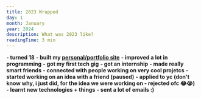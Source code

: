 ```yaml
---
title: 2023 Wrapped
day: 1
month: January
year: 2024
description: What was 2023 like?
readingTime: 3 min
---
```


 **- turned 18**
 **- built my [personal/portfolio site](https://abdultech-me.vercel.app/)**
 **- improved a lot in programming**
 **- got my first tech gig**
 **- got an internship**
 **- made really smart friends**
 **- connected with people working on very cool projetcs**
 **- started working on an idea with a friend (paused)**
 **- applied to yc (don't know why, i just did, for the idea we were working on - rejected ofc 😂😭)**
 **- learnt new technologies + things**
 **- sent a lot of emails :)**
